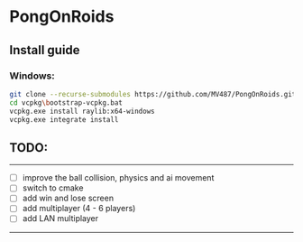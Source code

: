 # PongOnRoids

## Install guide

### Windows:
```bash
git clone --recurse-submodules https://github.com/MV487/PongOnRoids.git
cd vcpkg\bootstrap-vcpkg.bat
vcpkg.exe install raylib:x64-windows
vcpkg.exe integrate install
```
	
## TODO:
---
- [ ] improve the ball collision, physics and ai movement
- [ ] switch to cmake
- [ ] add win and lose screen
- [ ] add multiplayer (4 - 6 players)
- [ ] add LAN multiplayer
---
